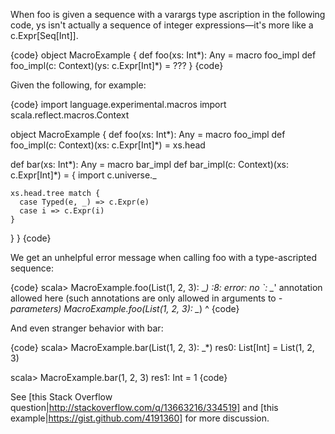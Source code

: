 When foo is given a sequence with a varargs type ascription in the following code, ys isn't actually a sequence of integer expressions—it's more like a c.Expr[Seq[Int]].

{code}
object MacroExample {
  def foo(xs: Int*): Any = macro foo_impl
  def foo_impl(c: Context)(ys: c.Expr[Int]*) = ???
}
{code}

Given the following, for example:

{code}
import language.experimental.macros
import scala.reflect.macros.Context

object MacroExample {
  def foo(xs: Int*): Any = macro foo_impl
  def foo_impl(c: Context)(xs: c.Expr[Int]*) = xs.head

  def bar(xs: Int*): Any = macro bar_impl
  def bar_impl(c: Context)(xs: c.Expr[Int]*) = {
    import c.universe._

    xs.head.tree match {
      case Typed(e, _) => c.Expr(e)
      case i => c.Expr(i)
    }
  }
}
{code}

We get an unhelpful error message when calling foo with a type-ascripted sequence:

{code}
scala> MacroExample.foo(List(1, 2, 3): _*)
<console>:8: error: no `: _*' annotation allowed here
(such annotations are only allowed in arguments to *-parameters)
              MacroExample.foo(List(1, 2, 3): _*)
                                            ^
{code}

And even stranger behavior with bar:

{code}
scala> MacroExample.bar(List(1, 2, 3): _*)
res0: List[Int] = List(1, 2, 3)

scala> MacroExample.bar(1, 2, 3)
res1: Int = 1
{code}

See [this Stack Overflow question|http://stackoverflow.com/q/13663216/334519] and [this example|https://gist.github.com/4191360] for more discussion.
